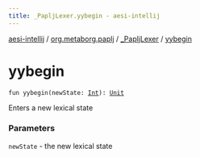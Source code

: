 ```yaml
---
title: _PapljLexer.yybegin - aesi-intellij
---
```


[aesi-intellij](../../index.html) / [org.metaborg.paplj](../index.html) / [_PapljLexer](index.html) / [yybegin](.)

# yybegin

`fun yybegin(newState: `[`Int`](https://kotlinlang.org/api/latest/jvm/stdlib/kotlin/-int/index.html)`): `[`Unit`](https://kotlinlang.org/api/latest/jvm/stdlib/kotlin/-unit/index.html)

Enters a new lexical state

### Parameters

`newState` - the new lexical state